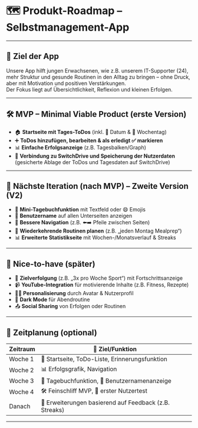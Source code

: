 # 🗺️ Produkt-Roadmap – Selbstmanagement-App

---

## 🎯 Ziel der App

Unsere App hilft jungen Erwachsenen, wie z.B. unserem IT-Supporter (24), mehr Struktur und gesunde Routinen in den Alltag zu bringen – ohne Druck, aber mit Motivation und positiven Verstärkungen.  
Der Fokus liegt auf Übersichtlichkeit, Reflexion und kleinen Erfolgen.

---

## 🛠️ MVP – Minimal Viable Product (erste Version)

- 🏠 **Startseite mit Tages-ToDos** (inkl. 📅 Datum & 📆 Wochentag)
- ➕ **ToDos hinzufügen, bearbeiten & als erledigt ✅ markieren**
- 📊 **Einfache Erfolgsanzeige** (z.B. Tagesbalken/Graph)
- 🔗 **Verbindung zu SwitchDrive und Speicherung der Nutzerdaten**  
  (gesicherte Ablage der ToDos und Tagesdaten auf SwitchDrive)

---

## 🚀 Nächste Iteration (nach MVP) – Zweite Version (V2)

- 📓 **Mini-Tagebuchfunktion** mit Textfeld oder 😄 Emojis
- 👤 **Benutzername** auf allen Unterseiten anzeigen
- 🔄 **Bessere Navigation** (z.B. ⬅️➡️ Pfeile zwischen Seiten)
- 🔁 **Wiederkehrende Routinen planen** (z.B. „jeden Montag Mealprep“)
- 📊 **Erweiterte Statistikseite** mit Wochen-/Monatsverlauf & Streaks

---

## 🌟 Nice-to-have (später)

- 🎯 **Zielverfolgung** (z.B. „3x pro Woche Sport“) mit Fortschrittsanzeige
- 📹 **YouTube-Integration** für motivierende Inhalte (z.B. Fitness, Rezepte)
- 🧑‍🎨 **Personalisierung** durch Avatar & Nutzerprofil
- 🌙 **Dark Mode** für Abendroutine
- 📤 **Social Sharing** von Erfolgen oder Routinen

---

## 📅 Zeitplanung (optional)

| Zeitraum  | 🧩 Ziel/Funktion                                         |
|-----------|----------------------------------------------------------|
| Woche 1   | 🏁 Startseite, ToDo-Liste, Erinnerungsfunktion           |
| Woche 2   | 📊 Erfolgsgrafik, Navigation                             |
| Woche 3   | 📓 Tagebuchfunktion, 👤 Benutzernamenanzeige             |
| Woche 4   | 🛠️ Feinschliff MVP, 🧪 erster Nutzertest                 |
| Danach    | 🚀 Erweiterungen basierend auf Feedback (z.B. Streaks)  |

---

